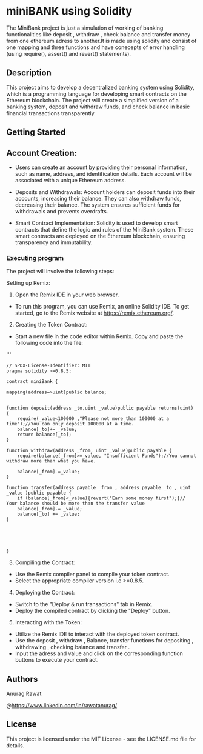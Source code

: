# miniBANK using Solidity

The MiniBank project is just a simulation of working of banking functionalities like deposit , withdraw , check balance and transfer money from one ethereum adress to another.It is made using solidity and consist of one mapping and three functions and have conecepts of error handling (using require(), assert() and revert() statements).

## Description
This project aims to develop a decentralized banking system using Solidity, which is a programming language for developing smart contracts on the Ethereum blockchain. The project will create a simplified version of a banking system, deposit and withdraw funds, and check balance in basic financial transactions transparently
## Getting Started
## Account Creation: 
* Users can create an account by providing their personal information, such as name, address, and identification details. Each account will be associated with a unique Ethereum address.

* Deposits and Withdrawals: Account holders can deposit funds into their accounts, increasing their balance. They can also withdraw funds, decreasing their balance. The system ensures sufficient funds for withdrawals and prevents overdrafts.

* Smart Contract Implementation: Solidity is used to develop smart contracts that define the logic and rules of the MiniBank system. These smart contracts are deployed on the Ethereum blockchain, ensuring transparency and immutability.


### Executing program

The project will involve the following steps:

Setting up Remix:

1. Open the Remix IDE in your web browser.
* To run this program, you can use Remix, an online Solidity IDE. To get started, go to the Remix website at https://remix.ethereum.org/.

2. Creating the Token Contract:

* Start a new file in the code editor within Remix. Copy and paste the following code into the file:




'''
 
    // SPDX-License-Identifier: MIT
    pragma solidity >=0.8.5;

    contract miniBank {

    mapping(address=>uint)public balance;
    

    function deposit(address _to,uint _value)public payable returns(uint) {
        require(_value<100000 ,"Please not more than 100000 at a time");//You can only deposit 100000 at a time.
        balance[_to]+= _value;
        return balance[_to];
    }

    function withdraw(address _from, uint _value)public payable {
        require(balance[_from]>=_value, "Insufficient Funds");//You cannot withdraw more than what you have.
       
        balance[_from]-=_value;
    }

    function transfer(address payable _from , address payable _to , uint _value )public payable {
        if (balance[_from]<_value){revert("Earn some money first");}// Your balance should be more than the transfer value 
        balance[_from]-= _value;
        balance[_to] += _value;  
    }





    }



3. Compiling the Contract:

* Use the Remix compiler panel to compile your token contract.
* Select the appropriate compiler version i.e >=0.8.5.

4. Deploying the Contract:

* Switch to the "Deploy & run transactions" tab in Remix.
* Deploy the compiled contract by clicking the "Deploy" button.

5. Interacting with the Token:

* Utilize the Remix IDE to interact with the deployed token contract.
* Use the deposit , withdraw , Balance, transfer functions for depositing , withdrawing , checking balance and transfer .  
* Input the adress and value and click on the corresponding function buttons to execute your contract.


## Authors

Anurag Rawat
 
 @https://www.linkedin.com/in/rawatanurag/
## License

This project is licensed under the MIT License - see the LICENSE.md file for details.
